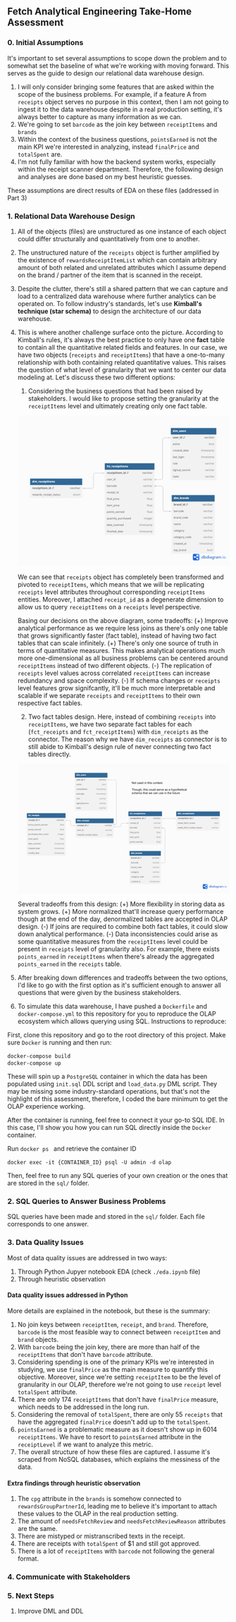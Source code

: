 
## Fetch Analytical Engineering Take-Home Assessment

### 0. Initial Assumptions 

It's important to set several assumptions to scope down the problem and to somewhat set the baseline of what we're working with moving forward. This serves as the guide to design our relational data warehouse design.

1. I will only consider bringing some features that are asked within the scope of the business problems. For example, if a feature A from `receipts` object serves no purpose in this context, then I am not going to ingest it to the data warehouse despite in a real production setting, it's always better to capture as many information as we can.
2. We're going to set `barcode` as the join key between `receiptItems` and `brands` 
3. Within the context of the business questions, `pointsEarned` is not the main KPI we're interested in analyzing, instead `finalPrice` and `totalSpent` are.
4. I'm not fully familiar with how the backend system works, especially within the receipt scanner department. Therefore, the following design and analyses are done based on my best heuristic guesses.

These assumptions are direct results of EDA on these files (addressed in Part 3)

### 1. Relational Data Warehouse Design

1. All of the objects (files) are unstructured as one instance of each object could differ structurally and quantitatively from one to another.
2. The unstructured nature of the `receipts` object is further amplified by the existence of `rewardsReceiptItemList` which can contain arbitrary amount of both related and unrelated attributes which I assume depend on the brand / partner of the item that is scanned in the receipt.
3. Despite the clutter, there's still a shared pattern that we can capture and load to a centralized data warehouse where further analytics can be operated on. To follow industry's standards, let's use **Kimball's technique (star schema)** to design the architecture of our data warehouse.
4. This is where another challenge surface onto the picture. According to Kimball's rules, it's always the best practice to only have one **fact** table to contain all the quantitative related fields and features. In our case, we have two objects (`receipts` and `receiptItems`) that have a one-to-many relationship with both containing related quantitative values. This raises the question of what level of granularity that we want to center our data modeling at. Let's discuss these two different options:
    1. Considering the business questions that had been raised by stakeholders. I would like to propose setting the granularity at the `receiptItems` level and ultimately creating only one fact table.
    
    ![](./er_diagram-case1.png)

    We can see that `receipts` object has completely been transformed and pivoted to `receiptItems`, which means that we will be replicating `receipts` level attributes throughout corresponding `receiptItems` entities. Moreover, I attached `receipt_id` as a degenerate dimension to allow us to query `receiptItems` on a `receipts` level perspective.

    Basing our decisions on the above diagram, some tradeoffs:
    (+) Improve analytical performance as we require less joins as there's only one table that grows significantly faster (fact table), instead of having two fact tables that can scale infinitely.
    (+) There's only one source of truth in terms of quantitative measures. This makes analytical operations much more one-dimensional as all business problems can be centered around `receiptItems` instead of two different objects.
    (-) The replication of `receipts` level values across correlated `receiptItems` can increase redundancy and space complexity.
    (-) If schema changes or `receipts` level features grow signifcantly, it'll be much more interpretable and scalable if we separate `receipts` and `receiptItems` to their own respective fact tables.

    2. Two fact tables design. Here, instead of combining `receipts` into `receiptItems`, we have two separate fact tables for each (`fct_receipts` and `fct_receiptItems`) with `dim_receipts` as the connector. The reason why we have `dim_receipts` as connector is to still abide to Kimball's design rule of never connecting two fact tables directly.

    ![](./er_diagram-case2.png)

    Several tradeoffs from this design:
    (+) More flexibility in storing data as system grows.
    (+) More normalized that'll increase query performance though at the end of the day, denormalized tables are accepted in OLAP design.
    (-) If joins are required to combine both fact tables, it could slow down analytical performance.
    (-) Data inconsistencies could arise as some quantitative measures from the `receiptItems` level could be present in `receipts` level of granularity also. For example, there exists `points_earned` in `receiptItems` when there's already the aggregated `points_earned` in the `receipts` table. 

5. After breaking down differences and tradeoffs between the two options, I'd like to go with the first option as it's sufficient enough to answer all questions that were given by the business stakeholders.
6. To simulate this data warehouse, I have pushed a `Dockerfile` and `docker-compose.yml` to this repository for you to reproduce the OLAP ecosystem which allows querying using SQL. Instructions to reproduce:

First, clone this repository and go to the root directory of this project. Make sure `Docker` is running and then run:

```{bash}
docker-compose build
docker-compose up
```

These will spin up a `PostgreSQL` container in which the data has been populated using `init.sql` DDL script and `load_data.py` DML script. They may be missing some industry-standard operations, but that's not the highlight of this assessment, therefore, I coded the bare minimum to get the OLAP experience working. 

After the container is running, feel free to connect it your go-to SQL IDE. In this case, I'll show you how you can run SQL directly inside the `Docker` container.

Run `docker ps ` and retrieve the container ID

```{bash}
docker exec -it {CONTAINER_ID} psql -U admin -d olap
```

Then, feel free to run any SQL queries of your own creation or the ones that are stored in the `sql/` folder.

### 2. SQL Queries to Answer Business Problems

SQL queries have been made and stored in the `sql/` folder. Each file corresponds to one answer.

### 3. Data Quality Issues

Most of data quality issues are addressed in two ways:

1. Through Python Jupyer notebook EDA (check `./eda.ipynb` file)
2. Through heuristic observation

#### Data quality issues addressed in Python

More details are explained in the notebook, but these is the summary:

1. No join keys between `receiptItem`, `receipt`, and `brand`. Therefore, `barcode` is the most feasible way to connect between `receiptItem` and `brand` objects.
2. With `barcode` being the join key, there are more than half of the `receiptItems` that don't have `barcode` attribute.
3. Considering spending is one of the primary KPIs we're interested in studying, we use `finalPrice` as the main measure to quantify this objective. Moreover, since we're setting `receiptItem` to be the level of granularity in our OLAP, therefore we're not going to use `receipt` level `totalSpent` attribute. 
4. There are only 174 `receiptItems` that don't have `finalPrice` measure, which needs to be addressed in the long run.
5. Considering the removal of `totalSpent`, there are only 55 `receipts` that have the aggregated `finalPrice` doesn't add up to the `totalSpent`.
6. `pointsEarned` is a problematic measure as it doesn't show up in 6014 `receiptItems`. We have to resort to `pointsEarned` attribute in the `receiptLevel` if we want to analyze this metric.
7. The overall structure of how these files are captured. I assume it's scraped from NoSQL databases, which explains the messiness of the data.

#### Extra findings through heuristic observation

1. The `cpg` attribute in the `brands` is somehow connected to `rewardsGroupPartnerId`, leading me to believe it's important to attach these values to the OLAP in the real production setting.
2. The amount of `needsFetchReview` and `needsFetchReviewReason` attributes are the same.
3. There are mistyped or mistranscribed texts in the receipt. 
4. There are receipts with `totalSpent` of $1 and still got approved.
5. There is a lot of `receiptItems` with `barcode` not following the general format.

### 4. Communicate with Stakeholders



### 5. Next Steps

1. Improve DML and DDL